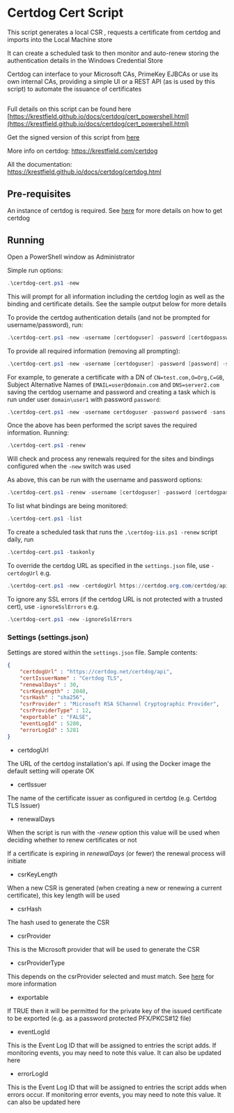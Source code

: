 # Certdog Cert Script

This script generates a local CSR , requests a certificate from certdog and imports into the Local Machine store  

It can create a scheduled task to then monitor and auto-renew storing the authentication details in the Windows Credential Store    

  

Certdog can interface to your Microsoft CAs, PrimeKey EJBCAs or use its own internal CAs, providing a simple UI or a REST API (as is used by this script) to automate the issuance of certificates

##   

Full details on this script can be found here [https://krestfield.github.io/docs/certdog/cert_powershell.html](https://krestfield.github.io/docs/certdog/cert_powershell.html)  

Get the signed version of this script from [here](https://krestfield.s3.eu-west-2.amazonaws.com/certdog/certdog-cert.ps1)  



More info on certdog: https://krestfield.com/certdog

All the documentation: https://krestfield.github.io/docs/certdog/certdog.html



## Pre-requisites

An instance of certdog is required. See [here](https://krestfield.github.io/docs/certdog/get_certdog.html) for more details on how to get certdog



  

## Running

Open a PowerShell window as Administrator



 Simple run options:

```powershell
.\certdog-cert.ps1 -new
```

This will prompt for all information including the certdog login as well as the binding and certificate details. See the sample output below for more details



To provide the certdog authentication details (and not be prompted for username/password), run:

```powershell
.\certdog-cert.ps1 -new -username [certdoguser] -password [certdogpassword]
```

  

To provide all required information (removing all prompting):

```powershell
.\certdog-cert.ps1 -new -username [certdoguser] -password [password] -sans [SAN List] -dn [Required DN] -saveCreds y -createTask y -taskUsername [taskUsername] -taskPassword [taskPassword]
```

For example, to generate a certificate with a DN of ``CN=test.com,O=Org,C=GB``, Subject Alternative Names of ``EMAIL=user@domain.com`` and ``DNS=server2.com`` saving the certdog username and password and creating a task which is run under user ``domain\user1`` with password ``password``:

```powershell
.\certdog-cert.ps1 -new -username certdoguser -password password -sans "EMAIL=user@domain.com,DNS=server2.com" -dn "CN=test.com,O=Org,C=GB" -saveCreds y -createTask y -taskUsername "domain\user1" -taskPassword "password"
```





 Once the above has been performed the script saves the required information. Running:

```powershell
.\certdog-cert.ps1 -renew
```

Will check and process any renewals required for the sites and bindings configured when the ``-new`` switch was used

  

As above, this can be run with the username and password options:

```powershell
.\certdog-cert.ps1 -renew -username [certdoguser] -password [certdogpassword]
```

 



 To list what bindings are being monitored:

```powershell
.\certdog-cert.ps1 -list
```

   

 To create a scheduled task that runs the ``.\certdog-iis.ps1 -renew`` script daily, run

```powershell
.\certdog-cert.ps1 -taskonly
```



To override the certdog URL as specified in the ``settings.json`` file, use ``-certdogUrl`` e.g.

```powershell
.\certdog-cert.ps1 -new -certdogUrl https://certdog.org.com/certdog/api
```

   

To ignore any SSL errors (if the certdog URL is not protected with a trusted cert), use ``-ignoreSslErrors`` e.g.

```powershell
.\certdog-cert.ps1 -new -ignoreSslErrors
```



### Settings (settings.json)

Settings are stored within the ``settings.json`` file. Sample contents:

```json
{
	"certdogUrl" : "https://certdog.net/certdog/api",
	"certIssuerName" : "Certdog TLS",
	"renewalDays" : 30,
	"csrKeyLength" : 2048,
	"csrHash" : "sha256",
	"csrProvider" : "Microsoft RSA SChannel Cryptographic Provider",
	"csrProviderType" : 12,
	"exportable" : "FALSE",
	"eventLogId" : 5280,
	"errorLogId" : 5281
}
```

* certdogUrl

The URL of the certdog installation's api. If using the Docker image the default setting will operate OK

* certIssuer

The name of the certificate issuer as configured in certdog (e.g. Certdog TLS Issuer)

* renewalDays

When the script is run with the *-renew* option this value will be used when deciding whether to renew certificates or not

If a certificate is expiring in *renewalDays* (or fewer) the renewal process will initiate

* csrKeyLength

When a new CSR is generated (when creating a new or renewing a current certificate), this key length will be used

* csrHash

The hash used to generate the CSR

* csrProvider

This is the Microsoft provider that will be used to generate the CSR

* csrProviderType

This depends on the csrProvider selected and must match. See [here](https://docs.microsoft.com/en-us/dotnet/api/system.security.cryptography.cspparameters.providertype?view=net-5.0) for more information

* exportable

If TRUE then it will be permitted for the private key of the issued certificate to be exported (e.g. as a password protected PFX/PKCS#12 file)

* eventLogId

This is the Event Log ID that will be assigned to entries the script adds. If monitoring events, you may need to note this value. It can also be updated here

* errorLogId

This is the Event Log ID that will be assigned to entries the script adds when errors occur. If monitoring error events, you may need to note this value. It can also be updated here




